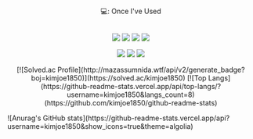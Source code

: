 <div align="center">
  💻: Once I've Used 
</div>


 <br/>
<p align="center">
<img src="https://img.shields.io/badge/R-276DC3?style=for-the-badge&logo=R&logoColor=white">
<img src="https://img.shields.io/badge/Python-3776AB?style=for-the-badge&logo=Python&logoColor=white">
<img src="https://img.shields.io/badge/PyTorch-EE4C2C?style=for-the-badge&logo=PyTorch&logoColor=white">
<img src="https://img.shields.io/badge/TensorFlow-FF6F00?style=for-the-badge&logo=TensorFlow&logoColor=white">
 </p>

 <p align="center">
<img src="https://img.shields.io/badge/Keras-D00000?style=for-the-badge&logo=Keras&logoColor=white">
<img src="https://img.shields.io/badge/MySQL-4479A1?style=for-the-badge&logo=MySQL&logoColor=white">
<img src="https://img.shields.io/badge/Tableau-E97627?style=for-the-badge&logo=Tableau&logoColor=white">
 </p>

 <p align="center">
[![Solved.ac Profile](http://mazassumnida.wtf/api/v2/generate_badge?boj=kimjoe1850)](https://solved.ac/kimjoe1850)
[![Top Langs](https://github-readme-stats.vercel.app/api/top-langs/?username=kimjoe1850&langs_count=8) (https://github.com/kimjoe1850/github-readme-stats)
 </p>
![Anurag's GitHub stats](https://github-readme-stats.vercel.app/api?username=kimjoe1850&show_icons=true&theme=algolia)
